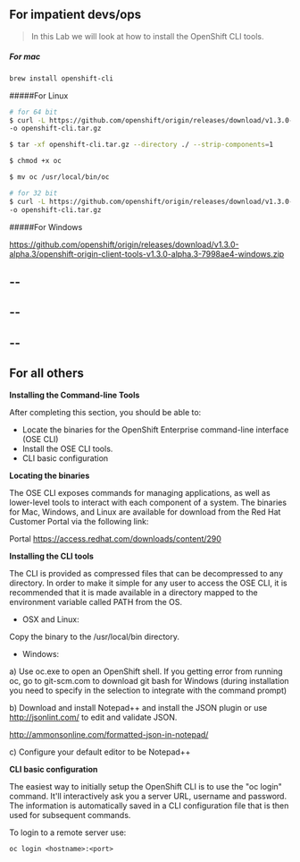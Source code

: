 
## For impatient devs/ops

> In this Lab we will look at how to install the OpenShift CLI tools.

##### For mac
```sh
brew install openshift-cli
```

#####For Linux
```sh
# for 64 bit
$ curl -L https://github.com/openshift/origin/releases/download/v1.3.0-alpha.3/openshift-origin-client-tools-v1.3.0-alpha.3-7998ae4-linux-64bit.tar.gz \
-o openshift-cli.tar.gz
```
```sh
$ tar -xf openshift-cli.tar.gz --directory ./ --strip-components=1
```
```sh
$ chmod +x oc
```
```sh
$ mv oc /usr/local/bin/oc
```

```sh
# for 32 bit
$ curl -L https://github.com/openshift/origin/releases/download/v1.3.0-alpha.3/openshift-origin-client-tools-v1.3.0-alpha.3-7998ae4-linux-32bit.tar.gz \
-o openshift-cli.tar.gz

```

#####For Windows

https://github.com/openshift/origin/releases/download/v1.3.0-alpha.3/openshift-origin-client-tools-v1.3.0-alpha.3-7998ae4-windows.zip



--  
--  
--  
--  
--  
--  





## For all others

**Installing the Command-line Tools**

After completing this section, you should be able to:

- Locate the binaries for the OpenShift Enterprise command-line interface
(OSE CLI)
- Install the OSE CLI tools.
- CLI basic configuration

**Locating the binaries**

The OSE CLI exposes commands for managing applications, as well as lower-level 
tools to interact with each component of a system. The binaries for Mac, Windows,
and Linux are available for download from the Red Hat Customer Portal via the
following link:

Portal https://access.redhat.com/downloads/content/290

**Installing the CLI tools**

The CLI is provided as compressed files that can be decompressed to any
directory. In order to make it simple for any user to access the OSE CLI, it is
recommended that it is made available in a directory mapped to the environment
variable called PATH from the OS.

- OSX and Linux:

Copy the binary to the /usr/local/bin directory.

- Windows:

a) Use oc.exe to open an OpenShift shell.
If you getting error from running oc, go to git-scm.com to download git bash for Windows (during installation you need to specify in the selection to integrate with the command prompt)

b) Download and install Notepad++ and install the JSON plugin or use
   http://jsonlint.com/ to edit and validate JSON.

  http://ammonsonline.com/formatted-json-in-notepad/

c) Configure your default editor to be Notepad++


**CLI basic configuration**

The easiest way to initially setup the OpenShift CLI is to use the "oc login"
command. It'll interactively ask you a server URL, username and password. The
information is automatically saved in a CLI configuration file that is then used
for subsequent commands.

To login to a remote server use:

```
oc login <hostname>:<port>
```
